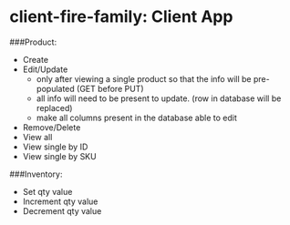 # client-fire-family: Client App

###Product:
- Create
- Edit/Update
    - only after viewing a single product so that the info will be pre-populated (GET before PUT)
    - all info will need to be present to update. (row in database will be replaced)
    - make all columns present in the database able to edit
- Remove/Delete
- View all
- View single by ID
- View single by SKU

###Inventory:
- Set  qty value
- Increment qty value
- Decrement qty value
